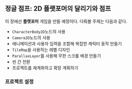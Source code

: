 ## 정글 점프: 2D 플랫포머의 달리기와 점프

이 장에선 **플랫포머** 게임을 만들 예정이다. 다뤄볼 주제는 다음과 같다.

- `CharacterBody2D`노드의 사용
- `Camera2D`노드의 사용
- 애니메이션과 사용자 입력을 조합해 복잡한 캐릭터 동작 만들기
- `TileMap`을 사용하는 레벨 디자인
- `ParallaxLayer`를 사용해 무한 스크롤 배경 만들기
- 씬 간 전환
- 프로젝트를 체계화하고 확장 계획하기

### 프로젝트 설정

